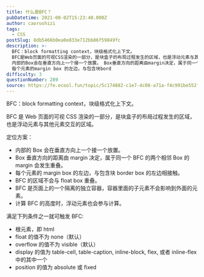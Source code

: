 ```yaml
---
title: 什么是BFC？
pubDatetime: 2021-08-02T15:23:40.000Z
author: caorushizi
tags:
  - CSS
postSlug: 8db5466b0ea0e833e712bb86f59849fc
description: >-
  BFC：block formatting context，块级格式化上下文。
  BFC是Web页面的可视CSS渲染的一部分，是块盒子的布局过程发生的区域，也是浮动元素与其他元素交互的区域。 定位方案：
  内部的Box会在垂直方向上一个接一个放置。 Box垂直方向的距离由margin决定，属于同一个BFC的两个相邻Box的margin会发生重叠。
  每个元素的margin box 的左边，与包含块bord
difficulty: 3
questionNumber: 289
source: https://fe.ecool.fun/topic/5c174882-c1e7-4c08-a71a-f4c991be552f
---
```


BFC：block formatting context，块级格式化上下文。

BFC 是 Web 页面的可视 CSS 渲染的一部分，是块盒子的布局过程发生的区域，也是浮动元素与其他元素交互的区域。

定位方案：

- 内部的 Box 会在垂直方向上一个接一个放置。
- Box 垂直方向的距离由 margin 决定，属于同一个 BFC 的两个相邻 Box 的 margin 会发生重叠。
- 每个元素的 margin box 的左边，与包含块 border box 的左边相接触。
- BFC 的区域不会与 float box 重叠。
- BFC 是页面上的一个隔离的独立容器，容器里面的子元素不会影响到外面的元素。
- 计算 BFC 的高度时，浮动元素也会参与计算。

满足下列条件之一就可触发 BFC:

- 根元素，即 html
- float 的值不为 none（默认）
- overflow 的值不为 visible（默认）
- display 的值为 table-cell, table-caption, inline-block, flex, 或者 inline-flex 中的其中一个
- position 的值为 absolute 或 fixed
